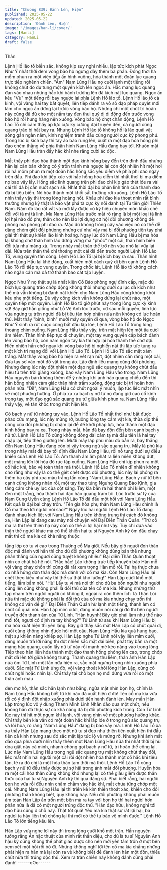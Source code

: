 ```yaml
---
title: "Chương 839: Đánh Lén, Hiện"
published: 2025-05-22
updated: 2025-05-22
description: 'Đánh Lén, Hiện'
image: '/images/han-li/cover/'
tags: [HanLi]
category: HanLi
draft: false
---
```


Thân

Lệnh Hồ lão tổ biến sắc, không kịp suy nghĩ nhiều, lập tức kích
phát Ngọc Như Ý nhất thời đem vòng bảo hộ ngưng dày thêm ba
phần. Đồng thời há mồm phun ra một viên tiểu ấn hình vuông,
hóa thành một đoàn lục quang trực tiếp nghênh chiến.
"Ầm" Nam Lũng Hầu nọ cười lạnh một tiếng rồi không chút do dự
tung một quyền kích lên ngọc ấn.
Hắc mang lục quang đan vào nhau nhưng hắc khí bành trướng
lên đã kích nát lục quang.
Ngọc ấn kêu "Vù" một tiếng rồi bay ngược lại phía Lệnh Hồ lão tổ.
Lệnh Hồ lão tổ cả kinh, vội vàng hai tay bắt quyết, liên tiếp đánh
ra vô số đạo pháp quyết mới làm cho ngọc ấn dừng lại trước
vòng bảo hộ.
Nhưng chỉ một chút trì hoãn này cũng đã đủ cho một nắm tay đen
thui quỷ dị di động đến trước vòng bảo hộ rồi hung hăng nện
xuống.
Vòng bảo hộ chợt chấn động, Lệnh Hồ Lão Tổ chỉ cảm thấy áp
lực cực kỳ cường đại truyền đến, cả người cùng quang tráo bị hất
bay ra. Nhưng Lệnh Hồ lão tổ không hổ là lão quái vật sống gần
ngàn năm, kinh nghiệm tranh đấu cùng người cực kỳ phong phú.
Trong lúc bị kích bay thì tay áo bào rung lên, xuất ra một đạo hỏa
hồng phi đao chém thẳng về phía thân hình Nam Lũng Hầu đang
bay tới.
Khuôn mặt Nam Lũng Hầu tràn đầy hắc khí nhe răng cười ác độc.

Mắt thấy phi đao hóa thành một đạo kinh hồng bay đến trên đỉnh
đầu nhưng hắn lại căn bản không có ý trốn tránh mà ngược lại
còn đột nhiên hít một hơi rồi há mồm phun ra một đoàn hắc hồng
sắc yêu diễm về phía phi đao ngay trên đầu.
Phi đao khi tiếp xúc với hắc hồng hỏa diễm thì nhất thời bị ma
diễm nọ bao vây lấy. Hồng sắc linh quang trên phi đao chỉ kịp gào
thét lóe ra vài cái thì đã bị cắn nuốt sạch sẽ.
Nhất thời đại bộ phận linh tính của thanh đao đã bị tiêu biến. Nó
hóa thành một khối sắt thường rơi xuống.
Lệnh Hồ Lão Tổ nhìn thấy vậy thì trong lòng hoảng hốt.
Khẩu phi đao kia thoạt nhìn rất bình thường nhưng kỳ thật là bảo
vật phá tà cực kỳ nổi danh tại Tu tiên giới Thiên Nam. Năm đó lão
rất vất vả mới lấy được có kỳ hiệu chuyên môn khắc chế đối với
tà mị tà linh.
Mà Nam Lũng Hầu trước mắt rõ ràng là bị một loại tà linh lợi hại
nào đó phụ thân cho nên lão lợi dụng cơ hội đối phương không
đề phòng mà phóng phi đao ra. Mặc dù không trông cậy vào việc
nó có thể dễ dàng chém giết đối phương nhưng cứ như vậy mà bị
đối phương tiện tay phá giải thì thật sự khiến lão kinh hoảng.
Ngay lúc đó Nam Lũng Hầu bị ma hóa lại không chờ thân hình lão
đứng vững mà "phốc" một cái, thân hình biến đổi tựa như mãng
xà.
Trong nháy mắt thân thể trở nên vừa nhỏ lại vừa lại dài. Nửa trên
thân thể chỉ thoáng một cái đã đến trước người Lệnh Hồ Lão Tổ,
vung quyền tấn công.
Lệnh Hồ Lão Tổ lại bị kích bay ra sau.
Thân hình Nam Lũng Hầu lại khẽ động, xuất hiện một cách quỷ dị
bên cạnh Lệnh Hồ Lão Tổ rồi tiếp tục vung quyền.
Trong chốc lát, Lệnh Hồ lão tổ không cách nào ngăn cản mà đã
trở thành bao cát tập luyện.

Ngọc Như Ý nọ thật sự là nhất kiện Cổ Bảo phòng ngự đỉnh cấp,
mặc dù bích lục quang tráo chớp động không thôi nhưng dưới cự
lực đả kích như thế mà vẫn không bị đánh nát khiến cho Nam
Lũng Hầu cũng không khỏi kêu nhẹ một tiếng. Dù vậy công kích
vẫn không dừng lại chút nào, một quyền tiếp một quyền.
Lệnh Hồ lão tổ giờ phút này trong lòng cực kỳ kinh sợ!
Bây giờ hắn giống như Lỗ Vệ Anh lúc trước, cứ sau mỗi quyền,
linh lực vừa ngưng tụ trên người đã bị tiêu tán hơn phân nửa nên
không có lực hoàn thủ.
Mắt thấy "binh, binh" mười mấy quyền đi qua, vòng bảo hộ do
Ngọc Như Ý sinh ra rút cuộc cũng bắt đầu lập lòe, Lệnh Hồ Lão
Tổ trong lòng thoáng chìm xuống.
Nam Lũng Hầu thấy vậy, trên mặt hiện lên một tia cười âm hiểm.
Thân hình tiếp tục di chuyển, một tay vung quyền cấp bách đánh
lên vòng bảo hộ, còn năm ngón tay kia thì hợp lại hóa thành thế
chờ đợi. Hiển nhiên hắn chờ ngay khi vòng bảo hộ bị nghiền nát
thì lập tức tung ra một kích trí mạng đối với Lệnh Hồ Lão Tổ.
Lệnh Hồ Lão Tổ sắc mặt xám trắng. Mắt thấy vòng bảo hộ hiện ra
vết rạn nứt, đột nhiên cắn răng một cái, đưa tay sờ vào một đồ
vật trong áo. Lão định liều mạng cùng đối phương.
Nhưng đang lúc này đột nhiên một đạo ngũ sắc quang trụ không
chút dấu hiệu từ trên trời giáng xuống, bao vây Nam Lũng Hầu
vào trong. Nam Lũng Hầu nguyên bản không thèm để ý nhưng khi
ánh hào quang chiếu đến thì hắn bỗng nhiên cảm giác thân hình
trầm xuống, động tác bị trì hoãn hơn phân nửa.
"Di!", Nam Lũng Hầu có chút ngoài ý muốn, lập tức liếc mắt nhìn
về một phương hướng.
Ở phía xa xa bạch y nữ tử nọ đang giơ cao cổ kính trong tay, một
đạo ngũ sắc quang trụ từ giữa kính phun ra. Nam Lũng Hầu thấy
vậy, vẻ tàn khốc trong mắt hiện lên.

Có bạch y nữ tử nhúng tay vào, Lệnh Hồ Lão Tổ nhất thời như
bắt được phao cứu mạng, lúc này mừng rỡ, buông lỏng tay cầm
vật kia, thừa dịp thế công của đối phương bị chậm lại để đề khởi
pháp lực, hóa thành một đạo kinh hồng bay ra xa.
Trong nháy mắt, hắn đã bay độn đến bên cạnh bạch y nữ tử.
Lệnh Hồ Lão Tổ cũng không dông dài cảm tạ mà đầu tiên là hai
tay chập lại, tiếp theo giương lên. Mười mấy láp phù màu đỏ bắn
ra, bay thẳng đến Nam Lũng Hầu đang còn bị vây trong ngũ sắc
quang trụ.
Mấy lá phù kia trong nháy mắt đã bay tới đỉnh đầu Nam Lũng
Hầu, rồi nổ tung dưới sự điều khiển của Lệnh Hồ Lão Tổ.
Âm thanh ầm ầm phát ra liên miên không dứt, một mảng lớn lôi
hỏa đỏ rực táp xuống. Nam Lũng Hầu chỉ kịp phun ra một cổ hắc
khí, bảo vệ toàn thân mà thôi.
Lệnh Hồ Lão Tổ nhiên dĩ nhiên không cho rằng như vậy là có thể
giết chết được đối phương, lúc này lại phóng ra thêm ba cây phi
xoa màu trắng tấn công "Nam Lũng Hầu:.
Bạch y nữ tử bên cạnh cũng không nhàn rỗi, một tay thao túng
Ngưng Quang Bảo Kính, gia tăng cấm chế uy lực của cột sáng.
Tay kia bắn ra hai thanh phi kiếm, một đen một trắng, hóa thành
hai đạo hào quang trảm tới.
Lúc trước sư tỷ của Nam Cung Uyển cùng Lệnh Hồ Lão Tổ đã
đấu một hồi với Nam Lũng Hầu. Kết quả là đại bại chạy trốn.
"Tên gia hỏa phụ thân Nam Lũng Hầu chính là Cổ ma theo lời
ngươi nói sao?" Ngay lúc hai người Lệnh Hồ Lão Tổ đang đánh
nhau kịch liệt với Nam Lũng Hầu trên không trung thì cách đó
không xa, Hàn Lập lại đang cau mày nói chuyện với Đại Diễn
Thần Quân.
"Trừ cổ ma ra thì trên thiên hạ này còn có thể ai lợi hại như vậy.
Tuy chỉ dựa vào thân thể người khác mà có thể khiến hai tu sĩ
Nguyên Anh kỳ ôm đầu chạy mất thì cổ ma kia có khả năng thuộc

tầng lớp có tu vi cao trong Thượng cổ Ma giới. Nếu bây giờ ngươi
đơn thân độc mã đánh với hắn thì cho dù đối phương không dùng
bản thể nhưng phần thắng của ngươi cũng tuyệt không nhiều" Đại
diễn Thần Quân thoạt nhìn có chút hả hê nói.
"Hắc hắc! Lão không trực tiếp khuyên bảo Hàn mỗ vội vàng chạy
chốn thì cũng đã rất xem trọng Hàn mỗ rồi. Tại hạ thực chưa có
nhã hứng đơn thân độc mã đánh với cổ ma kia. Còn Nam Lũng
Hầu lại chết theo kiểu như vậy thì thế sự thật khó lường!" Hàn
Lập cười khổ một tiếng, lẩm bẩm nói.
"Hừ! Lấy tu vi mà nói thì cho dù ba bốn người như ngươi cũng lên
cũng không phải là đối thủ của tên cổ ma kia. Nhưng những thứ
tạp nham trên người ngươi có không ít, ngoài ra còn thêm Ích Tà
Thần Lôi nữa thì mặc dù không phải là đối thủ của cổ ma kia
nhưng chạy trốn thì không có vấn đề gì!" Đại Diễn Thần Quân hừ
lạnh một tiếng, thanh âm có chút cổ quái nói.
Hàn Lập mỉm cười, đang muốn nói cái gì đó thì bên người truyền
đến thanh âm của Tử Linh.
"Hàn huynh! Bây giờ phải làm như thế nào mới tốt, ngươi có định
ra tay không?" Tử Linh từ sau khi Nam Lũng Hầu bị ma hóa xuất
hiện thì yên lặng. Bây giờ thấy sắc mặt Hàn Lập có chút quái dị,
cuối cùng không nhịn được hỏi một câu. Nam Lũng Hầu kia quá
hung bạo, thật sự khiến nàng khiếp sợ.
Hàn Lập nghe Tử Linh nói vậy liền mỉm cười, đang muốn trả lời
nàng thì đột nhiên sắc mặt đại biến, phất tay bắn ra một mảng
hào quang, cuốn lấy nữ tử này rồi mạnh mẽ kéo nàng vào trong
lòng. Tiếp theo hắn liền hóa thành một đạo thanh hồng phóng lên
cao, trong chớp mắt đã lên tới giữa không trung.
Thanh quang thu liễm, thân ảnh Hàn Lập nửa ôm Tử Linh một lần
nữa hiện ra, sắc mặt ngưng trọng nhìn xuống phía dưới.
Sắc mặt Tử Linh ửng đỏ, vội vàng thoát khỏi lòng Hàn Lập, cũng
có chút nghi hoặc nhìn lại.
Chỉ thấy tại chỗ bọn họ mới đứng vừa rồi có một thân ảnh màu

đen mơ hồ, thần sắc hắn lạnh như băng, ngửa mặt nhìn bọn họ,
chính là Nam Lũng Hầu không biết từ khi nào đã xuất hiện ở đó!
Tên cổ ma kia vừa rồi có ý định đột nhập xuống phía dưới tiến
hành đánh lén. May mắn Hàn Lập trong lúc vô ý dùng Thanh Minh
Linh Nhãn đảo qua một chút, nếu không hắn đã thực sự có khả
năng đã bị đối phương kích trúng. Còn Tử Linh lúc này thì hít một
ngụm khí lạnh, vội vàng nhìn về một phương hướng khác.
Chỉ thấy bên kia vẫn có một đoàn hắc khí lấp lóe ở trong ngũ sắc
quang trụ và lôi hỏa, rõ ràng "Nam Lũng Hầu" đang bị bao vây
mà.
Lệnh Hồ Lão Tổ xa xa thấy Hàn Lập mang theo một nữ tu sĩ đẹp
như thiên tiên xuất hiện thì đầu tiên cả kinh nhưng sau đó sắc mặt
lập tức lộ vẻ mừng rỡ. Nhưng khi ánh mắt đảo qua phía dưới nhìn
thấy thêm một Nam Lũng Hầu nữa thì nhất thời bị hù dọa giật nảy
cả mình, nhanh chóng gọi bạch y nữ tử, trì hoãn thế công lại.
Lúc này Nam Lũng Hầu trong ngũ sắc quang trụ mặt không chút
thay đổi, liếc mắt nhìn hai người một cái rồi đột nhiên hóa thành
một cổ hắc khí tiêu tán, té ra đó chỉ là một hóa thân tạm thời mà
thôi. Lệnh Hồ Lão Tổ cùng bạch y nữ tử đều thấy được sự sợ hãi
trong ánh mắt đối phương.
Huyễn hóa ra một cái hóa thân cũng không khó nhưng lại có thể
giấu giếm được thần thức của hai tu sĩ Nguyên Anh kỳ thì quá
đáng sợ. Phải biết rằng, hai người bọn họ vừa rồi đều nhìn chằm
chằm vào hắc khí, mắt chưa từng chớp một cái. Nhưng Nam Lũng
Hẫu lại thi triển kế kim thiền thoát xác, khiến cho đối phương thần
không biết, quỷ không hay. Nếu đối phương không phải muốn ám
toán Hàn Lập ẩn trốn một bên mà ra tay với bọn họ thì hai người
hơn phân nửa là đã có một người trúng độc thủ.
"Hàn đạo hữu, không nghĩ tới đạo hữu cũng ở chỗ này. Thật tốt
quá! Yêu ma kia thật sự rất lợi hại, ba người ta hãy liên thủ chống
lại thì mới có thể tự bảo vệ mình được."
Lệnh Hồ Lão Tổ lớn tiếng kêu lên.

Hàn Lập vừa nghe lời này thì trong lòng cười khổ một trận.
Hắn nguyên tưởng rằng Ẩn nặc thuật của mình rất thần diệu, cho
dù là tu sĩ Nguyên Anh hậu kỳ cũng không thể phát giác được cho
nên mới yên tâm trốn ở một bên xem xét một hồi rồi bỏ đi. Nhưng
không nghĩ tới tên cổ ma kia chẳng những phát hiện ra hắn mà lại
còn ra vẻ không biết để đánh lén hắn một đòn, thiếu chút nữa thì
trúng độc thủ. Xem ra trận chiến này không đánh cũng phải đánh!
------oOo------
